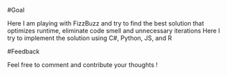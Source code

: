 #Goal 

Here I am playing with FizzBuzz and try to find the best solution that optimizes runtime, eliminate code smell and unnecessary iterations 
Here I try to implement the solution using C#, Python, JS, and R 

#Feedback 

Feel free to comment and contribute your thoughts ! 

